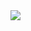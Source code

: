 <img src="https://github-readme-stats.vercel.app/api/top-langs/?username=gloomweaver&&theme=dark&layout=compact">

